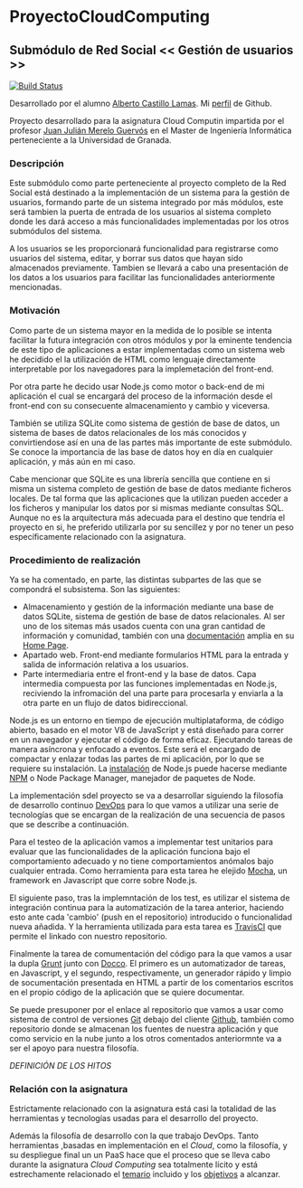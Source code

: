 # ProyectoCloudComputing
## Submódulo de Red Social  << Gestión de usuarios >>

[![Build Status](https://travis-ci.org/alcasla/ProyectoCloudComputing.svg?branch=master)](https://travis-ci.org/alcasla/ProyectoCloudComputing)

Desarrollado por el alumno [Alberto Castillo Lamas](https://www.linkedin.com/in/alberto-castillo-lamas-25aa3ab2).
Mi [perfil](https://github.com/alcasla) de Github.

Proyecto desarrollado para la asignatura Cloud Computin impartida por el profesor [Juan Julián Merelo Guervós](https://github.com/JJ) en el Master de Ingeniería Informática perteneciente a la Universidad de Granada.


### Descripción
Este submódulo como parte perteneciente al proyecto completo de la Red Social está destinado a la implementación de un sistema para la gestión de usuarios, formando parte de un sistema integrado por más módulos, este será tambien la puerta de entrada de los usuarios al sistema completo donde les dará acceso a más funcionalidades implementadas por los otros submódulos del sistema.

A los usuarios se les proporcionará funcionalidad para registrarse como usuarios del sistema, editar, y borrar sus datos que hayan sido almacenados previamente.
Tambien se llevará a cabo una presentación de los datos a los usuarios para facilitar las funcionalidades anteriormente mencionadas.

### Motivación
Como parte de un sistema mayor en la medida de lo posible se intenta facilitar la futura integración con otros módulos y por la eminente tendencia de este tipo de aplicaciones a estar implementadas como un sistema web he decidido el la utilización de HTML como lenguaje directamente interpretable por los navegadores para la implemetación del front-end.

Por otra parte he decido usar Node.js como motor o back-end de mi aplicación el cual se encargará del proceso de la información desde el front-end con su consecuente almacenamiento y cambio y viceversa.

También se  utiliza SQLite como sistema de gestión de base de datos, un sistema de bases de datos relacionales de los más conocidos y convirtiendose así en una de las partes más importante de este submódulo. Se conoce la importancia de las base de datos hoy en día en cualquier aplicación, y más aún en mi caso.

Cabe mencionar que SQLite es una librería sencilla que contiene en si misma un sistema completo de gestión de base de datos mediante ficheros locales. De tal forma que las aplicaciones que la utilizan pueden acceder a los ficheros y manipular los datos por si mismas mediante consultas SQL. Aunque no es la arquitectura más adecuada para el destino que tendría el proyecto en si, he preferido utilizarla por su sencillez y por no tener un peso específicamente relacionado con la asignatura.


### Procedimiento de realización
Ya se ha comentado, en parte, las distintas subpartes de las que se compondrá el subsistema. Son las siguientes:
* Almacenamiento y gestión de la información mediante una base de datos SQLite, sistema de gestión de base de datos relacionales. Al ser uno de los sitemas más usados cuenta con una gran cantidad de información y comunidad, también con una [documentación](https://www.sqlite.org/docs.html) amplia en su [Home Page](https://www.sqlite.org/).
* Apartado web. Front-end mediante formularios HTML para la entrada y salida de información relativa a los usuarios.
* Parte intermediaria entre el front-end y la base de datos. Capa intermedia compuesta por las funciones implementadas en Node.js, reciviendo la infromación del una parte para procesarla y enviarla a la otra parte en un flujo de datos bidireccional.

Node.js es un entorno en tiempo de ejecución multiplataforma, de código abierto, basado en el motor V8 de JavaScript y está diseñado para correr en un navegador y ejecutar el código de forma eficaz. Ejecutando tareas de manera asíncrona y enfocado a eventos. Este será el encargado de compactar y enlazar todas las partes de mi aplicación, por lo que se requiere su instalación.
La [instalación](https://nodejs.org/en/download/package-manager/) de Node.js puede hacerse mediante [NPM](https://www.npmjs.com/) o Node Package Manager, manejador de paquetes de Node.

La implementación sdel proyecto se va a desarrollar siguiendo la filosofía de desarrollo continuo [DevOps](https://en.wikipedia.org/wiki/DevOps) para lo que vamos a utilizar una serie de tecnologías que se encargan de la realización de una secuencia de pasos que se describe a continuación.

Para el testeo de la aplicación vamos a implementar test unitarios para evaluar que las funcionalidades de la aplicación funciona bajo el comportamiento adecuado y no tiene comportamientos anómalos bajo cualquier entrada. Como herramienta para esta tarea he elejido [Mocha](https://mochajs.org/), un framework en Javascript que corre sobre Node.js.

El siguiente paso, tras la implemntación de los test, es  utilizar el sistema de integración continua para la automatización de la tarea anterior, haciendo esto ante cada 'cambio' (push en el repositorio) introducido o funcionalidad nueva añadida. Y la herramienta utilizada para esta tarea es [TravisCI](https://travis-ci.org/) que permite el linkado con nuestro repositorio.

Finalmente la tarea de comumentación del código para la que vamos a usar la dupla [Grunt](http://gruntjs.com/) junto con [Docco](https://jashkenas.github.io/docco/). El primero es un automatizador de tareas, en Javascript, y el segundo, respectivamente, un generador rápido y limpio de socumentación presentada en HTML a partir de los comentarios escritos en el propio código de la aplicación que se quiere documentar.

Se puede presuponer por el enlace al repositorio que vamos a usar como sistema de control de versiones [Git](https://git-scm.com/) debajo del cliente [Github](https://github.com/about), también como repositorio donde se almacenan los fuentes de nuestra aplicación y que como servicio en la nube junto a los otros comentados anteriormnte va a ser el apoyo para nuestra filosofía.

*DEFINICIÓN DE LOS HITOS*

### Relación con la asignatura
Estrictamente relacionado con la asignatura está casi la totalidad de las herramientas y tecnologías usadas para el desarrollo del proyecto.

Además la filosofía de desarrollo con la que trabajo DevOps. Tanto herramientas ,basadas en implementación en el *Cloud*, como la filosofía, y su despliegue final un un PaaS hace que el proceso que se lleva cabo durante la asignatura *Cloud Computing* sea totalmente lícito y está estrechamente relacionado el [temario](http://jj.github.io/CC/) incluido y los [objetivos](https://github.com/JJ/clases-CC-2015-16/tree/master/sesiones) a alcanzar.

